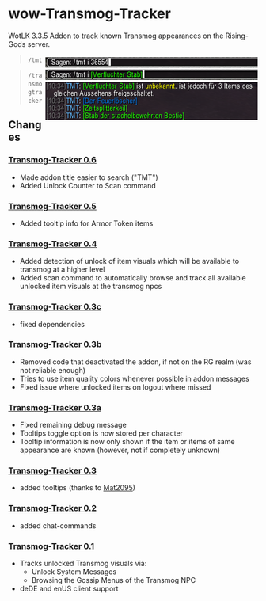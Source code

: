 # wow-Transmog-Tracker
WotLK 3.3.5 Addon to track known Transmog appearances on the Rising-Gods server.

<img src="https://raw.githubusercontent.com/telkar-rg/wow-Transmog-Tracker/main/_IMG/1.png" align="right"> 

> `/tmt`

<img src="https://raw.githubusercontent.com/telkar-rg/wow-Transmog-Tracker/main/_IMG/2.png" align="right">


> `/transmogtracker`

## Changes
### [Transmog-Tracker 0.6](https://github.com/telkar-rg/wow-Transmog-Tracker/releases/tag/v0.6)
- Made addon title easier to search ("TMT")
- Added Unlock Counter to Scan command
### [Transmog-Tracker 0.5](https://github.com/telkar-rg/wow-Transmog-Tracker/releases/tag/v0.5)
- Added tooltip info for Armor Token items
### [Transmog-Tracker 0.4](https://github.com/telkar-rg/wow-Transmog-Tracker/releases/tag/v0.4)
- Added detection of unlock of item visuals which will be available to transmog at a higher level
- Added scan command to automatically browse and track all available unlocked item visuals at the transmog npcs
### [Transmog-Tracker 0.3c](https://github.com/telkar-rg/wow-Transmog-Tracker/releases/tag/v0.3c)
- fixed dependencies
### [Transmog-Tracker 0.3b](https://github.com/telkar-rg/wow-Transmog-Tracker/releases/tag/v0.3b)
- Removed code that deactivated the addon, if not on the RG realm (was not reliable enough)
- Tries to use item quality colors whenever possible in addon messages
- Fixed issue where unlocked items on logout where missed
### [Transmog-Tracker 0.3a](https://github.com/telkar-rg/wow-Transmog-Tracker/releases/tag/v0.3a)
- Fixed remaining debug message
- Tooltips toggle option is now stored per character
- Tooltip information is now only shown if the item or items of same appearance are known (however, not if completely unknown)
### [Transmog-Tracker 0.3](https://github.com/telkar-rg/wow-Transmog-Tracker/releases/tag/v0.3)
- added tooltips (thanks to [Mat2095](https://github.com/telkar-rg/wow-Transmog-Tracker/pull/1))
### [Transmog-Tracker 0.2](https://github.com/telkar-rg/wow-Transmog-Tracker/releases/tag/v0.2)
- added chat-commands
### [Transmog-Tracker 0.1](https://github.com/telkar-rg/wow-Transmog-Tracker/releases/tag/v0.1)
- Tracks unlocked Transmog visuals via:
  - Unlock System Messages
  - Browsing the Gossip Menus of the Transmog NPC
- deDE and enUS client support
